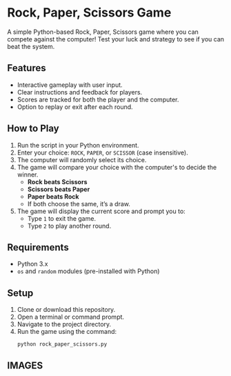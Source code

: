 # Rock, Paper, Scissors Game

A simple Python-based Rock, Paper, Scissors game where you can compete against the computer! Test your luck and strategy to see if you can beat the system.

## Features
- Interactive gameplay with user input.
- Clear instructions and feedback for players.
- Scores are tracked for both the player and the computer.
- Option to replay or exit after each round.

## How to Play
1. Run the script in your Python environment.
2. Enter your choice: `ROCK`, `PAPER`, or `SCISSOR` (case insensitive).
3. The computer will randomly select its choice.
4. The game will compare your choice with the computer's to decide the winner.
   - **Rock beats Scissors**
   - **Scissors beats Paper**
   - **Paper beats Rock**
   - If both choose the same, it’s a draw.
5. The game will display the current score and prompt you to:
   - Type `1` to exit the game.
   - Type `2` to play another round.

## Requirements
- Python 3.x
- `os` and `random` modules (pre-installed with Python)

## Setup
1. Clone or download this repository.
2. Open a terminal or command prompt.
3. Navigate to the project directory.
4. Run the game using the command:
   ```bash
   python rock_paper_scissors.py

## IMAGES





